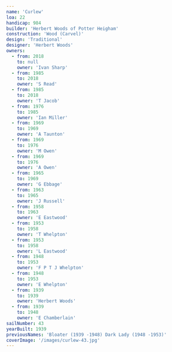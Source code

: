 ```yaml
---
name: 'Curlew'
loa: 22
handicap: 984
builder: 'Herbert Woods of Potter Heigham'
construction: 'Wood (Carvel)'
design: 'Traditional'
designer: 'Herbert Woods'
owners:
  - from: 2018
    to: null
    owner: 'Ivan Sharp'
  - from: 1985
    to: 2018
    owner: 'S Read'
  - from: 1985
    to: 2018
    owner: 'T Jacob'
  - from: 1976
    to: 1985
    owner: 'Ian Miller'
  - from: 1969
    to: 1969
    owner: 'A Taunton'
  - from: 1969
    to: 1976
    owner: 'M Owen'
  - from: 1969
    to: 1976
    owner: 'A Owen'
  - from: 1965
    to: 1969
    owner: 'G Ebbage'
  - from: 1963
    to: 1965
    owner: 'J Russell'
  - from: 1958
    to: 1963
    owner: 'E Eastwood'
  - from: 1953
    to: 1958
    owner: 'T Whelpton'
  - from: 1953
    to: 1958
    owner: 'L Eastwood'
  - from: 1948
    to: 1953
    owner: 'F P T J Whelpton'
  - from: 1948
    to: 1953
    owner: 'E Whelpton'
  - from: 1939
    to: 1939
    owner: 'Herbert Woods'
  - from: 1939
    to: 1948
    owner: 'E Chamberlain'
sailNumber: 43
yearBuilt: 1939
previousNames: 'Bloater (1939 -1948) Dark Lady (1948 -1953)'
coverImage: '/images/curlew-43.jpg'
---
```

